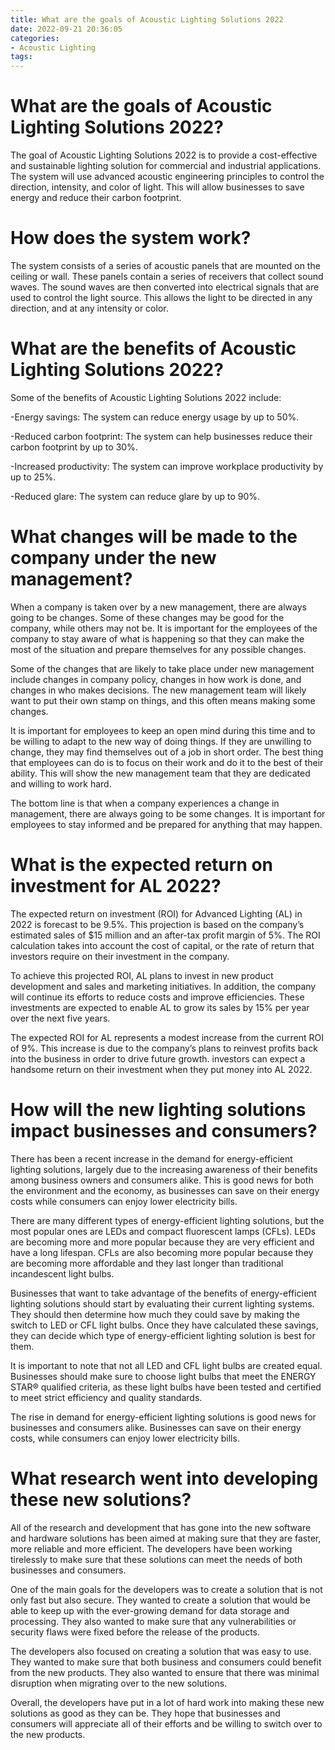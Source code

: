 ```yaml
---
title: What are the goals of Acoustic Lighting Solutions 2022
date: 2022-09-21 20:36:05
categories:
- Acoustic Lighting
tags:
---
```



#  What are the goals of Acoustic Lighting Solutions 2022?

The goal of Acoustic Lighting Solutions 2022 is to provide a cost-effective and sustainable lighting solution for commercial and industrial applications. The system will use advanced acoustic engineering principles to control the direction, intensity, and color of light. This will allow businesses to save energy and reduce their carbon footprint.

# How does the system work?

The system consists of a series of acoustic panels that are mounted on the ceiling or wall. These panels contain a series of receivers that collect sound waves. The sound waves are then converted into electrical signals that are used to control the light source. This allows the light to be directed in any direction, and at any intensity or color.

# What are the benefits of Acoustic Lighting Solutions 2022?

Some of the benefits of Acoustic Lighting Solutions 2022 include:

-Energy savings: The system can reduce energy usage by up to 50%.

-Reduced carbon footprint: The system can help businesses reduce their carbon footprint by up to 30%.

-Increased productivity: The system can improve workplace productivity by up to 25%.

-Reduced glare: The system can reduce glare by up to 90%.

#  What changes will be made to the company under the new management?

When a company is taken over by a new management, there are always going to be changes. Some of these changes may be good for the company, while others may not be. It is important for the employees of the company to stay aware of what is happening so that they can make the most of the situation and prepare themselves for any possible changes.

Some of the changes that are likely to take place under new management include changes in company policy, changes in how work is done, and changes in who makes decisions. The new management team will likely want to put their own stamp on things, and this often means making some changes.

It is important for employees to keep an open mind during this time and to be willing to adapt to the new way of doing things. If they are unwilling to change, they may find themselves out of a job in short order. The best thing that employees can do is to focus on their work and do it to the best of their ability. This will show the new management team that they are dedicated and willing to work hard.

The bottom line is that when a company experiences a change in management, there are always going to be some changes. It is important for employees to stay informed and be prepared for anything that may happen.

#  What is the expected return on investment for AL 2022?

The expected return on investment (ROI) for Advanced Lighting (AL) in 2022 is forecast to be 9.5%. This projection is based on the company’s estimated sales of $15 million and an after-tax profit margin of 5%. The ROI calculation takes into account the cost of capital, or the rate of return that investors require on their investment in the company.

To achieve this projected ROI, AL plans to invest in new product development and sales and marketing initiatives. In addition, the company will continue its efforts to reduce costs and improve efficiencies. These investments are expected to enable AL to grow its sales by 15% per year over the next five years.

The expected ROI for AL represents a modest increase from the current ROI of 9%. This increase is due to the company’s plans to reinvest profits back into the business in order to drive future growth. investors can expect a handsome return on their investment when they put money into AL 2022.

#  How will the new lighting solutions impact businesses and consumers?

There has been a recent increase in the demand for energy-efficient lighting solutions, largely due to the increasing awareness of their benefits among business owners and consumers alike. This is good news for both the environment and the economy, as businesses can save on their energy costs while consumers can enjoy lower electricity bills.

There are many different types of energy-efficient lighting solutions, but the most popular ones are LEDs and compact fluorescent lamps (CFLs). LEDs are becoming more and more popular because they are very efficient and have a long lifespan. CFLs are also becoming more popular because they are becoming more affordable and they last longer than traditional incandescent light bulbs.

Businesses that want to take advantage of the benefits of energy-efficient lighting solutions should start by evaluating their current lighting systems. They should then determine how much they could save by making the switch to LED or CFL light bulbs. Once they have calculated these savings, they can decide which type of energy-efficient lighting solution is best for them.

It is important to note that not all LED and CFL light bulbs are created equal. Businesses should make sure to choose light bulbs that meet the ENERGY STAR® qualified criteria, as these light bulbs have been tested and certified to meet strict efficiency and quality standards.

The rise in demand for energy-efficient lighting solutions is good news for businesses and consumers alike. Businesses can save on their energy costs, while consumers can enjoy lower electricity bills.

#  What research went into developing these new solutions?

All of the research and development that has gone into the new software and hardware solutions has been aimed at making sure that they are faster, more reliable and more efficient. The developers have been working tirelessly to make sure that these solutions can meet the needs of both businesses and consumers.

One of the main goals for the developers was to create a solution that is not only fast but also secure. They wanted to create a solution that would be able to keep up with the ever-growing demand for data storage and processing. They also wanted to make sure that any vulnerabilities or security flaws were fixed before the release of the products.

The developers also focused on creating a solution that was easy to use. They wanted to make sure that both business and consumers could benefit from the new products. They also wanted to ensure that there was minimal disruption when migrating over to the new solutions.

Overall, the developers have put in a lot of hard work into making these new solutions as good as they can be. They hope that businesses and consumers will appreciate all of their efforts and be willing to switch over to the new products.